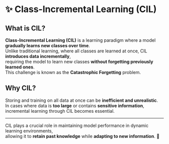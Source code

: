 # ✨ Class-Incremental Learning (CIL)

## What is CIL?  
**Class-Incremental Learning (CIL)** is a learning paradigm where a model **gradually learns new classes over time**.  
Unlike traditional learning, where all classes are learned at once, CIL **introduces data incrementally**,  
requiring the model to learn new classes **without forgetting previously learned ones**.  
This challenge is known as the **Catastrophic Forgetting** problem.

## Why CIL?  
Storing and training on all data at once can be **inefficient and unrealistic**.  
In cases where data is **too large** or contains **sensitive information**,  
incremental learning through CIL becomes essential.

---

CIL plays a crucial role in maintaining model performance in dynamic learning environments,  
allowing it to **retain past knowledge** while **adapting to new information**. 🚀
